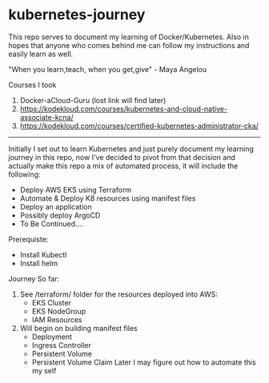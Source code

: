 # kubernetes-journey

This repo serves to document my learning of Docker/Kubernetes.
Also in hopes that anyone who comes behind me can follow my instructions and easily learn as well.

"When you learn,teach, when you get,give" - Maya Angelou

Courses I took
1. Docker-aCloud-Guru (lost link will find later)
2. https://kodekloud.com/courses/kubernetes-and-cloud-native-associate-kcna/
3. https://kodekloud.com/courses/certified-kubernetes-administrator-cka/
_____________________________________________________________________________________________

Initially I set out to learn Kubernetes and just purely document my learning journey in this repo, now I've decided to pivot from that decision and actually make this repo a mix of automated process, it will include the following:
   - Deploy AWS EKS using Terraform 
   - Automate & Deploy K8 resources using manifest files
   - Deploy an application
   - Possibly deploy ArgoCD
   - To Be Continued....

Prerequiste:
   - Install Kubectl 
   - Install helm 
   
Journey So far:
 1. See /terraform/ folder for the resources deployed into AWS:
    - EKS Cluster
    - EKS NodeGroup
    - IAM Resources
 2. Will begin on building manifest files
    - Deployment 
    - Ingress Controller
    - Persistent Volume 
    - Persistent Volume Claim 
    Later I may figure out how to automate this my self
